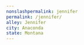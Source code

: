 ```yaml
---
﻿nonslashpermalink: jennifer
permalink: /jennifer/
alley: Jennifer
city: Anaconda
state: Montana
---
```

